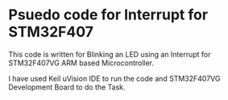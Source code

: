 # Psuedo code for Interrupt for STM32F407

This code is written for Blinking an LED using an Interrupt for STM32F407VG ARM based Microcontroller.

I have used Keil uVision IDE to run the code and STM32F407VG Development Board to do the Task.
